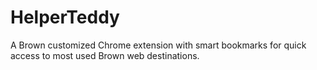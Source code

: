 # HelperTeddy
A Brown customized Chrome extension with smart bookmarks for quick access to most used Brown web destinations.
